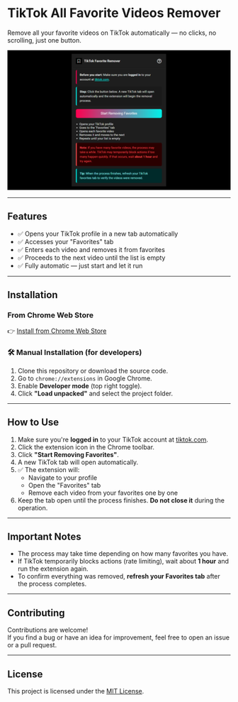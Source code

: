 # TikTok All Favorite Videos Remover

Remove all your favorite videos on TikTok automatically — no clicks, no scrolling, just one button.

![Screenshot](screenshot.png)

---

## Features

- ✅ Opens your TikTok profile in a new tab automatically
- ✅ Accesses your "Favorites" tab
- ✅ Enters each video and removes it from favorites
- ✅ Proceeds to the next video until the list is empty
- ✅ Fully automatic — just start and let it run

---

## Installation

### From Chrome Web Store

👉 [Install from Chrome Web Store](https://chrome.google.com/webstore/detail/tiktok-all-favorite-video/cbjkccccmffolddklbkedlndlfokcpbn)

### 🛠️ Manual Installation (for developers)

1. Clone this repository or download the source code.
2. Go to `chrome://extensions` in Google Chrome.
3. Enable **Developer mode** (top right toggle).
4. Click **"Load unpacked"** and select the project folder.

---

## How to Use

1. Make sure you're **logged in** to your TikTok account at [tiktok.com](https://tiktok.com).
2. Click the extension icon in the Chrome toolbar.
3. Click **"Start Removing Favorites"**.
4. A new TikTok tab will open automatically.
5. ✅ The extension will:
   - Navigate to your profile
   - Open the "Favorites" tab
   - Remove each video from your favorites one by one
6. Keep the tab open until the process finishes. **Do not close it** during the operation.

---

## Important Notes

- The process may take time depending on how many favorites you have.
- If TikTok temporarily blocks actions (rate limiting), wait about **1 hour** and run the extension again.
- To confirm everything was removed, **refresh your Favorites tab** after the process completes.

---

## Contributing

Contributions are welcome!  
If you find a bug or have an idea for improvement, feel free to open an issue or a pull request.

---

## License

This project is licensed under the [MIT License](https://opensource.org/license/mit/).

<!-- GitAds-Verify: RLGNWZFM6UVMU4WTE8B35QUVHB22SUTO -->

